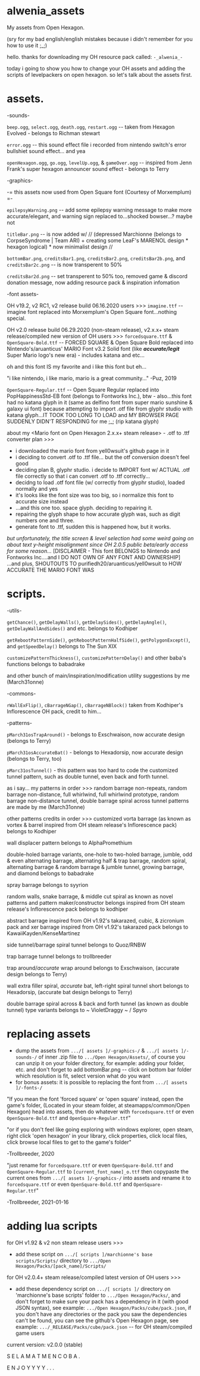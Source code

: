 # alwenia_assets
My assets from Open Hexagon.


(sry for my bad english/english mistakes because i didn't remember for you how to use it ;_;)

hello.
thanks for downloading my OH resource pack called: `-_alwenia_-`

today i going to show you how to change your OH assets and adding the scripts of levelpackers
on open hexagon. so let's talk about the assets first.

# assets.

-sounds-

`beep.ogg`, `select.ogg`, `death.ogg`, `restart.ogg` -- taken from Hexagon Evolved - belongs to Richman stewart

`error.ogg` -- this sound effect file i recorded from nintendo switch's error bullshiet sound effect... and yea

`openHexagon.ogg`, `go.ogg`, `levelUp.ogg`, & `gameOver.ogg` -- inspired from Jenn Frank's super hexagon announcer sound effect - belongs to Terry

-graphics-

-= this assets now used from Open Square font (Courtesy of Morxemplum) =-

`epilepsyWarning.png` -- add some epilepsy warning message to make more accurate/elegant, and warning sign replaced to...shocked bowser...? maybe not

`titleBar.png` -- is now added w/ // (depressed Marchionne (belongs to CorpseSyndrome | Team ARI) + creating some LeaF's MARENOL design * hexagon logical) * now minimalist design //

`bottomBar.png`, `creditsBar1.png`, `creditsBar2.png`, `creditsBar2b.png`, and `creditsBar2c.png` -- is now transperent to 50%

`creditsBar2d.png` -- set transperent to 50% too, removed game & discord donation message, now adding resource pack & inspiration infomation

-font assets-

OH v19.2, v2 RC1, v2 release build 06.16.2020 users >>>
`imagine.ttf` -- imagine font replaced into Morxemplum's Open Square font...nothing special.

OH v2.0 release build 06.29.2020 (non-steam release), v2.x.x+ steam release/compiled new version of OH users >>>
`forcedsquare.ttf` & `OpenSquare-Bold.ttf` -- FORCED SQUARE & Open Square Bold replaced into
Nintendo's/aruanticus' MARIO Font v3.2 Solid font (like ***accurate/legit*** Super Mario logo's new era) - includes katana and etc...

oh and this font IS my favorite and i like this font but eh...

"i like nintendo, i like mario, mario is a great community..." -Puz, 2019

`OpenSquare-Regular.ttf` -- Open Square Regular replaced into PopHappinessStd-EB font (belongs to Fontworks Inc.),
btw - also...this font had no katana glyph in it (same as delfino font from
super mario sunshine & galaxy ui font) because attempting to import .otf file from glyphr studio with
katana glyph...IT TOOK TOO LONG TO LOAD and MY BROWSER PAGE SUDDENLY DIDN'T RESPONDING for me ;_; (rip katana glyph)

about my <Mario font on Open Hexagon 2.x.x+ steam release> - .otf to .ttf converter plan >>>
- i downloaded the mario font from yell0wsuit's github page in it
- i deciding to convert .otf to .ttf file... but the otf conversion doesn't feel good
- deciding plan B, glyphr studio. i decide to IMPORT font w/ ACTUAL .otf file correctly so that i can convert .otf to .ttf correctly... 
- decidng to load .otf font file (w/ correctly from glyphr studio), loaded normally and yes
- it's looks like the font size was too big, so i normalize this font to accurate size instead
- ...and this one too. space glyph. deciding to repairing it.
- repairing the glyph shape to how accurate glyph was, such as digit numbers one and three.
- generate font to .ttf, sudden this is happened how, but it works.

*but unfortunately, the title screen & level selection had some weird going on about
 text y-height misalignment since OH 2.0.5 public beta/early access for some reason...*
[DISCLAIMER - This font BELONGS to Nintendo and Fontworks Inc....and I DO NOT OWN OF ANY FONT AND OWNERSHIP]
...and plus, SHOUTOUTS TO purifiedh20/aruanticus/yell0wsuit to HOW ACCURATE THE MARIO FONT WAS

# scripts.

-utils-

`getChance()`, `getDelayWalls()`, `getDelaySides()`, `getDelayAngle()`, `getDelayWallAndSides()` and etc. belongs to Kodhiper

`getRebootPatternSide()`, `getRebootPatternHalfSide()`, `getPolygonExcept()`, and `getSpeedDelay()` belongs to The Sun XIX

`customizePatternThickness()`, `customizePatternDelay()` and other baba's functions belongs to babadrake

and other bunch of main/inspiration/modification utility suggestions by me (March31onne) 

-commons-

`rWallExFlip()`, `cBarrageNGap()`, `cBarrageNBlock()` taken from Kodhiper's Inflorescence OH pack, credit to him...

-patterns-

`pMarch31osTrapAround()` - belongs to Exschwaison, now accurate design (belongs to Terry)

`pMarch31osAccurateBat()` - belongs to Hexadorsip, now accurate design (belongs to Terry, too)

`pMarc31osTunnel()` - this pattern was too hard to code the customized tunnel pattern, such as double tunnel, even back and forth tunnel.

as i say...
my patterns in order >>>
random barrage non-repeats, random barrage non-distance, full whirlwind, full whirlwind prototype, random barrage non-distance tunnel, double barrage spiral across tunnel patterns are made by me (March31onne)

other patterns credits in order >>>
customized vorta barrage (as known as vortex & barrel inspired from OH steam release's Inflorescence pack) belongs to Kodhiper

wall displacer pattern belongs to AlphaPromethium

double-holed barrage variants, one-hole to two-holed barrage, jumble, odd & even alternating barrage, alternating half & trap barrage, random spiral, alternating barrage & random barrage & jumble tunnel, growing barrage, and diamond belongs to babadrake

spray barrage belongs to syyrion

random walls, snake barrage, & middle cut spiral as known as novel patterns and pattern maker/constructor belongs inspired from OH steam release's Inflorescence pack belongs to kodhiper

abstract barrage inspired from OH v1.92's takarazed, cubic, & zicronium pack and xer barrage inspired from OH v1.92's takarazed pack belongs to KawaiiKayden/KenseMartinez

side tunnel/barrage spiral tunnel belongs to Quoz/RNBW

trap barrage tunnel belongs to trollbreeder

trap around/*accurate* wrap around belongs to Exschwaison, (accurate design belongs to Terry)

wall extra filler spiral, *accurate* bat, left-right spiral tunnel short belongs to Hexadorsip, (accurate bat design belongs to Terry)

double barrage spiral across & back and forth tunnel (as known as double tunnel) type variants belongs to ~ VioletDraggy ~ / Spyro

# replacing assets

- dump the assets from `.../[ assets ]/-graphics-/` & `.../[ assets ]/-sounds-/` of inner .zip file to `.../Open Hexagon/Assets/`,
  of course you can unzip it on your folder directory, for example: adding your folder, etc.
  and don't forget to add bottomBar.png -- click on bottom bar folder which resolution is fit, select version what do you want
- for bonus assets: it is possible to replacing the font from `.../[ assets ]/-fonts-/`

"If you mean the font 'forced square' or 'open square' instead, open the game's folder,
(Located in your steam folder, at steamapps/common/Open Hexagon)
head into assets, then do whatever with `forcedsquare.ttf` or even `OpenSquare-Bold.ttf` and `OpenSquare-Regular.ttf`"

"or if you don't feel like going exploring with windows explorer, open steam,
right click 'open hexagon' in your library, click properties, click local files,
click browse local files to get to the game's folder"

-Trollbreeder, 2020

"just rename for `forcedsquare.ttf` or even `OpenSquare-Bold.ttf` and `OpenSquare-Regular.ttf` to `[current_font_name]_o.ttf`
then copypaste the current ones from `.../[ assets ]/-graphics-/` into assets and
rename it to `forcedsquare.ttf` or even `OpenSquare-Bold.ttf` and `OpenSquare-Regular.ttf`"

-Trollbreeder, 2021-01-16

# adding lua scripts

for OH v1.92 & v2 non steam release users >>>
- add these script on `.../[ scripts ]/marchionne's base scripts/Scripts/` directory to `.../Open Hexagon/Packs/[pack_name]/Scripts/`

for OH v2.0.4+ steam release/compiled latest version of OH users >>>
- add these dependency script on `.../[ scripts ]/` directory on 'marchionne's base scripts' folder to `.../Open Hexagon/Packs/`,
  and don't forget to make sure your pack has a dependency in it (with good JSON syntax), see example: `.../Open Hexagon/Packs/cube/pack.json`,
  if you don't have any directories or the pack you saw the dependencies can't be found, you can see the github's Open Hexagon page, see example: `.../_RELEASE/Packs/cube/pack.json` -- for OH steam/compiled game users

current version: v2.0.0 (stable)

S E L A M A T   M E N C O B A .

E N J O Y Y Y Y . . .
